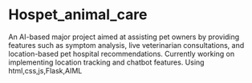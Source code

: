 # Hospet_animal_care
An AI-based major project aimed at assisting pet owners by  providing features such as symptom analysis, live veterinarian  consultations, and location-based pet hospital  recommendations. Currently working on implementing  location tracking and chatbot features. Using  html,css,js,Flask,AIML 
